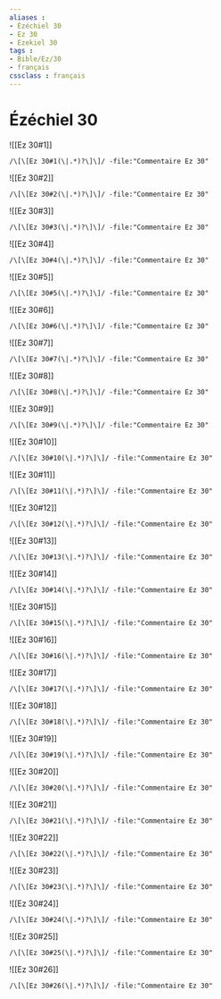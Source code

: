 ```yaml
---
aliases : 
- Ézéchiel 30
- Ez 30
- Ezekiel 30
tags : 
- Bible/Ez/30
- français
cssclass : français
---
```


# Ézéchiel 30

![[Ez 30#1]]

```query
/\[\[Ez 30#1(\|.*)?\]\]/ -file:"Commentaire Ez 30"
```

![[Ez 30#2]]

```query
/\[\[Ez 30#2(\|.*)?\]\]/ -file:"Commentaire Ez 30"
```

![[Ez 30#3]]

```query
/\[\[Ez 30#3(\|.*)?\]\]/ -file:"Commentaire Ez 30"
```

![[Ez 30#4]]

```query
/\[\[Ez 30#4(\|.*)?\]\]/ -file:"Commentaire Ez 30"
```

![[Ez 30#5]]

```query
/\[\[Ez 30#5(\|.*)?\]\]/ -file:"Commentaire Ez 30"
```

![[Ez 30#6]]

```query
/\[\[Ez 30#6(\|.*)?\]\]/ -file:"Commentaire Ez 30"
```

![[Ez 30#7]]

```query
/\[\[Ez 30#7(\|.*)?\]\]/ -file:"Commentaire Ez 30"
```

![[Ez 30#8]]

```query
/\[\[Ez 30#8(\|.*)?\]\]/ -file:"Commentaire Ez 30"
```

![[Ez 30#9]]

```query
/\[\[Ez 30#9(\|.*)?\]\]/ -file:"Commentaire Ez 30"
```

![[Ez 30#10]]

```query
/\[\[Ez 30#10(\|.*)?\]\]/ -file:"Commentaire Ez 30"
```

![[Ez 30#11]]

```query
/\[\[Ez 30#11(\|.*)?\]\]/ -file:"Commentaire Ez 30"
```

![[Ez 30#12]]

```query
/\[\[Ez 30#12(\|.*)?\]\]/ -file:"Commentaire Ez 30"
```

![[Ez 30#13]]

```query
/\[\[Ez 30#13(\|.*)?\]\]/ -file:"Commentaire Ez 30"
```

![[Ez 30#14]]

```query
/\[\[Ez 30#14(\|.*)?\]\]/ -file:"Commentaire Ez 30"
```

![[Ez 30#15]]

```query
/\[\[Ez 30#15(\|.*)?\]\]/ -file:"Commentaire Ez 30"
```

![[Ez 30#16]]

```query
/\[\[Ez 30#16(\|.*)?\]\]/ -file:"Commentaire Ez 30"
```

![[Ez 30#17]]

```query
/\[\[Ez 30#17(\|.*)?\]\]/ -file:"Commentaire Ez 30"
```

![[Ez 30#18]]

```query
/\[\[Ez 30#18(\|.*)?\]\]/ -file:"Commentaire Ez 30"
```

![[Ez 30#19]]

```query
/\[\[Ez 30#19(\|.*)?\]\]/ -file:"Commentaire Ez 30"
```

![[Ez 30#20]]

```query
/\[\[Ez 30#20(\|.*)?\]\]/ -file:"Commentaire Ez 30"
```

![[Ez 30#21]]

```query
/\[\[Ez 30#21(\|.*)?\]\]/ -file:"Commentaire Ez 30"
```

![[Ez 30#22]]

```query
/\[\[Ez 30#22(\|.*)?\]\]/ -file:"Commentaire Ez 30"
```

![[Ez 30#23]]

```query
/\[\[Ez 30#23(\|.*)?\]\]/ -file:"Commentaire Ez 30"
```

![[Ez 30#24]]

```query
/\[\[Ez 30#24(\|.*)?\]\]/ -file:"Commentaire Ez 30"
```

![[Ez 30#25]]

```query
/\[\[Ez 30#25(\|.*)?\]\]/ -file:"Commentaire Ez 30"
```

![[Ez 30#26]]

```query
/\[\[Ez 30#26(\|.*)?\]\]/ -file:"Commentaire Ez 30"
```

